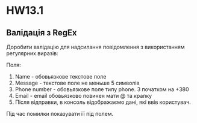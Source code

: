 # HW13.1

## Валідація з RegEx

Доробити валідацію для надсилання повідомлення з використанням регулярних виразів:

Поля:

1. Name - обовьязкове текстове поле
2. Message - текстове поле не меньше 5 символів
3. Phone number - обовьязкове поле типу phone. З початком на +380
4. Email - email обовьязково повинен мати @ та крапку
5. Після відправки, в консоль відображаємо дані, які ввів користувач.

Під час помилки показувати її під полем.